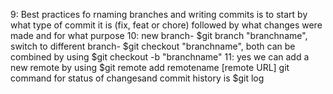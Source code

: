 







9: Best practices fo rnaming branches and writing commits is to start by what type of commit it is (fix, feat or chore) followed by what changes were made and for what purpose
10: new branch- $git branch "branchname", switch to different branch- $git checkout "branchname", both can be combined by using $git checkout -b "branchname"
11: yes we can add a new remote by using $git remote add remotename [remote URL]
git command for status of changesand commit history is $git log